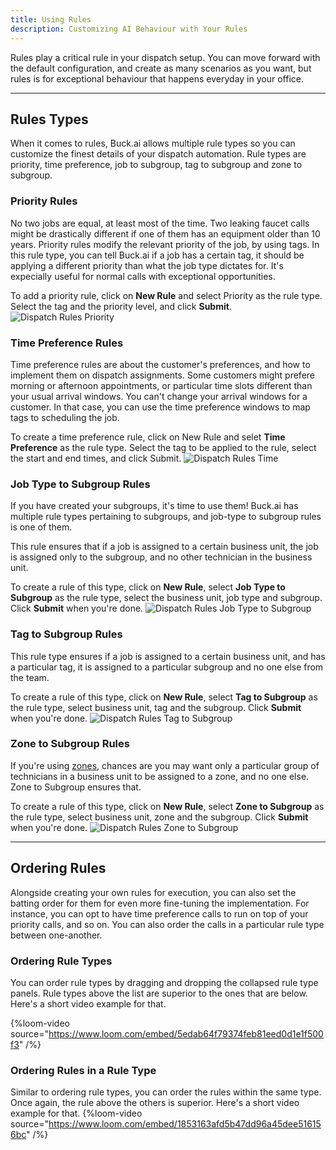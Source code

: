 ```yaml
---
title: Using Rules
description: Customizing AI Behaviour with Your Rules
---
```


Rules play a critical rule in your dispatch setup. You can move forward with the default configuration, and create as many scenarios as you want, but rules is for exceptional behaviour that happens everyday in your office.

---

## Rules Types

When it comes to rules, Buck.ai allows multiple rule types so you can customize the finest details of your dispatch automation. Rule types are priority, time preference, job to subgroup, tag to subgroup and zone to subgroup.

### Priority Rules

No two jobs are equal, at least most of the time. Two leaking faucet calls might be drastically different if one of them has an equipment older than 10 years. Priority rules modify the relevant priority of the job, by using tags. In this rule type, you can tell Buck.ai if a job has a certain tag, it should be applying a different priority than what the job type dictates for. It's expecially useful for normal calls with exceptional opportunities. 

To add a priority rule, click on __New Rule__ and select Priority as the rule type. Select the tag and the priority level, and click **Submit**. ![Dispatch Rules Priority](dispatch_rules_priority.png)

### Time Preference Rules

Time preference rules are about the customer's preferences, and how to implement them on dispatch assignments. Some customers might prefere morning or afternoon appointments, or particular time slots different than your usual arrival windows. You can't change your arrival windows for a customer. In that case, you can use the time preference windows to map tags to scheduling the job.

To create a time preference rule, click on New Rule and selet __Time Preference__ as the rule type. Select the tag to be applied to the rule, select the start and end times, and click Submit. ![Dispatch Rules Time](dispatch_rules_time.png)

### Job Type to Subgroup Rules

If you have created your subgroups, it's time to use them! Buck.ai has multiple rule types pertaining to subgroups, and job-type to subgroup rules is one of them. 

This rule ensures that if a job is assigned to a certain business unit, the job is assigned only to the subgroup, and no other technician in the business unit. 

To create a rule of this type, click on __New Rule__, select __Job Type to Subgroup__ as the rule type, select the business unit, job type and subgroup. Click __Submit__ when you're done. ![Dispatch Rules Job Type to Subgroup](dispatch_rules_jtsg.png)

### Tag to Subgroup Rules

This rule type ensures if a job is assigned to a certain business unit, and has a particular tag, it is assigned to a particular subgroup and no one else from the team.

To create a rule of this type, click on __New Rule__, select  __Tag to Subgroup__ as the rule type, select business unit, tag and the subgroup. Click __Submit__ when you're done. ![Dispatch Rules Tag to Subgroup](dispatch_rules_ttsg.png)


### Zone to Subgroup Rules

If you're using [zones](/docs/dispatch/using_zones), chances are you may want only a particular group of technicians in a business unit to be assigned to a zone, and no one else. Zone to Subgroup ensures that.

To create a rule of this type, click on __New Rule__, select  __Zone to Subgroup__ as the rule type, select business unit, zone and the subgroup. Click __Submit__ when you're done. ![Dispatch Rules Zone to Subgroup](dispatch_rules_ztsg.png)

---

## Ordering Rules

Alongside creating your own rules for execution, you can also set the batting order for them for even more fine-tuning the implementation. For instance, you can opt to have time preference calls to run on top of your priority calls, and so on. You can also order the calls in a particular rule type between one-another.

### Ordering Rule Types

You can order rule types by dragging and dropping the collapsed rule type panels. Rule types above the list are superior to the ones that are below. Here's a short video example for that. 

{%loom-video source="https://www.loom.com/embed/5edab64f79374feb81eed0d1e1f500f3" /%}

### Ordering Rules in a Rule Type

Similar to ordering rule types, you can order the rules within the same type. Once again, the rule above the others is superior. Here's a short video example for that.
{%loom-video source="https://www.loom.com/embed/1853163afd5b47dd96a45dee516156bc" /%}

